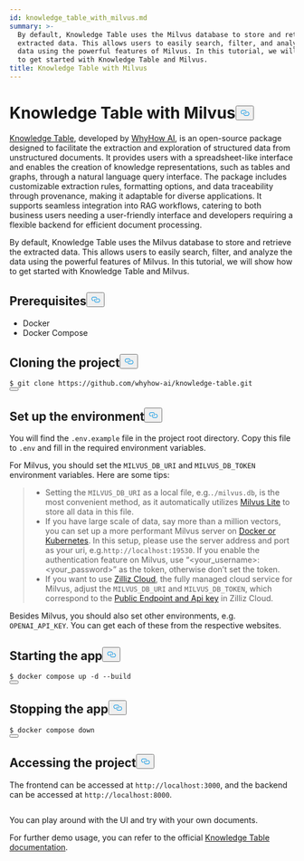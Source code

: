 ```yaml
---
id: knowledge_table_with_milvus.md
summary: >-
  By default, Knowledge Table uses the Milvus database to store and retrieve the
  extracted data. This allows users to easily search, filter, and analyze the
  data using the powerful features of Milvus. In this tutorial, we will show how
  to get started with Knowledge Table and Milvus.
title: Knowledge Table with Milvus
---
```

<h1 id="Knowledge-Table-with-Milvus" class="common-anchor-header">Knowledge Table with Milvus<button data-href="#Knowledge-Table-with-Milvus" class="anchor-icon" translate="no">
      <svg translate="no"
        aria-hidden="true"
        focusable="false"
        height="20"
        version="1.1"
        viewBox="0 0 16 16"
        width="16"
      >
        <path
          fill="#0092E4"
          fill-rule="evenodd"
          d="M4 9h1v1H4c-1.5 0-3-1.69-3-3.5S2.55 3 4 3h4c1.45 0 3 1.69 3 3.5 0 1.41-.91 2.72-2 3.25V8.59c.58-.45 1-1.27 1-2.09C10 5.22 8.98 4 8 4H4c-.98 0-2 1.22-2 2.5S3 9 4 9zm9-3h-1v1h1c1 0 2 1.22 2 2.5S13.98 12 13 12H9c-.98 0-2-1.22-2-2.5 0-.83.42-1.64 1-2.09V6.25c-1.09.53-2 1.84-2 3.25C6 11.31 7.55 13 9 13h4c1.45 0 3-1.69 3-3.5S14.5 6 13 6z"
        ></path>
      </svg>
    </button></h1><p><a href="https://github.com/whyhow-ai/knowledge-table">Knowledge Table</a>, developed by <a href="https://www.whyhow.ai/">WhyHow AI</a>, is an open-source package designed to facilitate the extraction and exploration of structured data from unstructured documents. It provides users with a spreadsheet-like interface and enables the creation of knowledge representations, such as tables and graphs, through a natural language query interface. The package includes customizable extraction rules, formatting options, and data traceability through provenance, making it adaptable for diverse applications. It supports seamless integration into RAG workflows, catering to both business users needing a user-friendly interface and developers requiring a flexible backend for efficient document processing.</p>
<p>By default, Knowledge Table uses the Milvus database to store and retrieve the extracted data. This allows users to easily search, filter, and analyze the data using the powerful features of Milvus. In this tutorial, we will show how to get started with Knowledge Table and Milvus.</p>
<h2 id="Prerequisites" class="common-anchor-header">Prerequisites<button data-href="#Prerequisites" class="anchor-icon" translate="no">
      <svg translate="no"
        aria-hidden="true"
        focusable="false"
        height="20"
        version="1.1"
        viewBox="0 0 16 16"
        width="16"
      >
        <path
          fill="#0092E4"
          fill-rule="evenodd"
          d="M4 9h1v1H4c-1.5 0-3-1.69-3-3.5S2.55 3 4 3h4c1.45 0 3 1.69 3 3.5 0 1.41-.91 2.72-2 3.25V8.59c.58-.45 1-1.27 1-2.09C10 5.22 8.98 4 8 4H4c-.98 0-2 1.22-2 2.5S3 9 4 9zm9-3h-1v1h1c1 0 2 1.22 2 2.5S13.98 12 13 12H9c-.98 0-2-1.22-2-2.5 0-.83.42-1.64 1-2.09V6.25c-1.09.53-2 1.84-2 3.25C6 11.31 7.55 13 9 13h4c1.45 0 3-1.69 3-3.5S14.5 6 13 6z"
        ></path>
      </svg>
    </button></h2><ul>
<li>Docker</li>
<li>Docker Compose</li>
</ul>
<h2 id="Cloning-the-project" class="common-anchor-header">Cloning the project<button data-href="#Cloning-the-project" class="anchor-icon" translate="no">
      <svg translate="no"
        aria-hidden="true"
        focusable="false"
        height="20"
        version="1.1"
        viewBox="0 0 16 16"
        width="16"
      >
        <path
          fill="#0092E4"
          fill-rule="evenodd"
          d="M4 9h1v1H4c-1.5 0-3-1.69-3-3.5S2.55 3 4 3h4c1.45 0 3 1.69 3 3.5 0 1.41-.91 2.72-2 3.25V8.59c.58-.45 1-1.27 1-2.09C10 5.22 8.98 4 8 4H4c-.98 0-2 1.22-2 2.5S3 9 4 9zm9-3h-1v1h1c1 0 2 1.22 2 2.5S13.98 12 13 12H9c-.98 0-2-1.22-2-2.5 0-.83.42-1.64 1-2.09V6.25c-1.09.53-2 1.84-2 3.25C6 11.31 7.55 13 9 13h4c1.45 0 3-1.69 3-3.5S14.5 6 13 6z"
        ></path>
      </svg>
    </button></h2><pre><code translate="no" class="language-shell">$ git <span class="hljs-built_in">clone</span> https://github.com/whyhow-ai/knowledge-table.git
<button class="copy-code-btn"></button></code></pre>
<h2 id="Set-up-the-environment" class="common-anchor-header">Set up the environment<button data-href="#Set-up-the-environment" class="anchor-icon" translate="no">
      <svg translate="no"
        aria-hidden="true"
        focusable="false"
        height="20"
        version="1.1"
        viewBox="0 0 16 16"
        width="16"
      >
        <path
          fill="#0092E4"
          fill-rule="evenodd"
          d="M4 9h1v1H4c-1.5 0-3-1.69-3-3.5S2.55 3 4 3h4c1.45 0 3 1.69 3 3.5 0 1.41-.91 2.72-2 3.25V8.59c.58-.45 1-1.27 1-2.09C10 5.22 8.98 4 8 4H4c-.98 0-2 1.22-2 2.5S3 9 4 9zm9-3h-1v1h1c1 0 2 1.22 2 2.5S13.98 12 13 12H9c-.98 0-2-1.22-2-2.5 0-.83.42-1.64 1-2.09V6.25c-1.09.53-2 1.84-2 3.25C6 11.31 7.55 13 9 13h4c1.45 0 3-1.69 3-3.5S14.5 6 13 6z"
        ></path>
      </svg>
    </button></h2><p>You will find the <code translate="no">.env.example</code> file in the project root directory. Copy this file to <code translate="no">.env</code> and fill in the required environment variables.</p>
<p>For Milvus, you should set the <code translate="no">MILVUS_DB_URI</code> and <code translate="no">MILVUS_DB_TOKEN</code> environment variables. Here are some tips:</p>
<blockquote>
<ul>
<li>Setting the <code translate="no">MILVUS_DB_URI</code> as a local file, e.g.<code translate="no">./milvus.db</code>, is the most convenient method, as it automatically utilizes <a href="https://milvus.io/docs/milvus_lite.md">Milvus Lite</a> to store all data in this file.</li>
<li>If you have large scale of data, say more than a million vectors, you can set up a more performant Milvus server on <a href="https://milvus.io/docs/quickstart.md">Docker or Kubernetes</a>. In this setup, please use the server address and port as your uri, e.g.<code translate="no">http://localhost:19530</code>. If you enable the authentication feature on Milvus, use “&lt;your_username&gt;:&lt;your_password&gt;” as the token, otherwise don’t set the token.</li>
<li>If you want to use <a href="https://zilliz.com/cloud">Zilliz Cloud</a>, the fully managed cloud service for Milvus, adjust the <code translate="no">MILVUS_DB_URI</code> and <code translate="no">MILVUS_DB_TOKEN</code>, which correspond to the <a href="https://docs.zilliz.com/docs/on-zilliz-cloud-console#free-cluster-details">Public Endpoint and Api key</a> in Zilliz Cloud.</li>
</ul>
</blockquote>
<p>Besides Milvus, you should also set other environments, e.g. <code translate="no">OPENAI_API_KEY</code>. You can get each of these from the respective websites.</p>
<h2 id="Starting-the-app" class="common-anchor-header">Starting the app<button data-href="#Starting-the-app" class="anchor-icon" translate="no">
      <svg translate="no"
        aria-hidden="true"
        focusable="false"
        height="20"
        version="1.1"
        viewBox="0 0 16 16"
        width="16"
      >
        <path
          fill="#0092E4"
          fill-rule="evenodd"
          d="M4 9h1v1H4c-1.5 0-3-1.69-3-3.5S2.55 3 4 3h4c1.45 0 3 1.69 3 3.5 0 1.41-.91 2.72-2 3.25V8.59c.58-.45 1-1.27 1-2.09C10 5.22 8.98 4 8 4H4c-.98 0-2 1.22-2 2.5S3 9 4 9zm9-3h-1v1h1c1 0 2 1.22 2 2.5S13.98 12 13 12H9c-.98 0-2-1.22-2-2.5 0-.83.42-1.64 1-2.09V6.25c-1.09.53-2 1.84-2 3.25C6 11.31 7.55 13 9 13h4c1.45 0 3-1.69 3-3.5S14.5 6 13 6z"
        ></path>
      </svg>
    </button></h2><pre><code translate="no" class="language-sh">$ docker compose up -d --build
<button class="copy-code-btn"></button></code></pre>
<h2 id="Stopping-the-app" class="common-anchor-header">Stopping the app<button data-href="#Stopping-the-app" class="anchor-icon" translate="no">
      <svg translate="no"
        aria-hidden="true"
        focusable="false"
        height="20"
        version="1.1"
        viewBox="0 0 16 16"
        width="16"
      >
        <path
          fill="#0092E4"
          fill-rule="evenodd"
          d="M4 9h1v1H4c-1.5 0-3-1.69-3-3.5S2.55 3 4 3h4c1.45 0 3 1.69 3 3.5 0 1.41-.91 2.72-2 3.25V8.59c.58-.45 1-1.27 1-2.09C10 5.22 8.98 4 8 4H4c-.98 0-2 1.22-2 2.5S3 9 4 9zm9-3h-1v1h1c1 0 2 1.22 2 2.5S13.98 12 13 12H9c-.98 0-2-1.22-2-2.5 0-.83.42-1.64 1-2.09V6.25c-1.09.53-2 1.84-2 3.25C6 11.31 7.55 13 9 13h4c1.45 0 3-1.69 3-3.5S14.5 6 13 6z"
        ></path>
      </svg>
    </button></h2><pre><code translate="no" class="language-sh">$ docker compose down
<button class="copy-code-btn"></button></code></pre>
<h2 id="Accessing-the-project" class="common-anchor-header">Accessing the project<button data-href="#Accessing-the-project" class="anchor-icon" translate="no">
      <svg translate="no"
        aria-hidden="true"
        focusable="false"
        height="20"
        version="1.1"
        viewBox="0 0 16 16"
        width="16"
      >
        <path
          fill="#0092E4"
          fill-rule="evenodd"
          d="M4 9h1v1H4c-1.5 0-3-1.69-3-3.5S2.55 3 4 3h4c1.45 0 3 1.69 3 3.5 0 1.41-.91 2.72-2 3.25V8.59c.58-.45 1-1.27 1-2.09C10 5.22 8.98 4 8 4H4c-.98 0-2 1.22-2 2.5S3 9 4 9zm9-3h-1v1h1c1 0 2 1.22 2 2.5S13.98 12 13 12H9c-.98 0-2-1.22-2-2.5 0-.83.42-1.64 1-2.09V6.25c-1.09.53-2 1.84-2 3.25C6 11.31 7.55 13 9 13h4c1.45 0 3-1.69 3-3.5S14.5 6 13 6z"
        ></path>
      </svg>
    </button></h2><p>The frontend can be accessed at <code translate="no">http://localhost:3000</code>, and the backend can be accessed at <code translate="no">http://localhost:8000</code>.</p>
<p>
  <span class="img-wrapper">
    <img translate="no" src="/docs/v2.4.x/assets/knowlege_table.png" alt="" class="doc-image" id="" />
    <span></span>
  </span>
</p>
<p>You can play around with the UI and try with your own documents.</p>
<p>For further demo usage, you can refer to the official <a href="https://github.com/whyhow-ai/knowledge-table/tree/main">Knowledge Table documentation</a>.</p>
